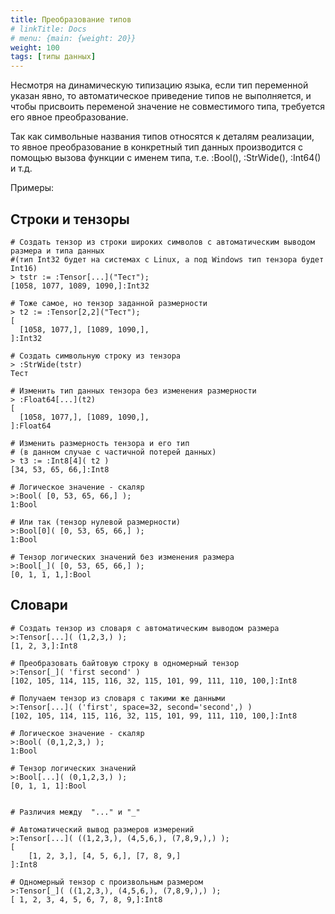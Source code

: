 ```yaml
---
title: Преобразование типов
# linkTitle: Docs
# menu: {main: {weight: 20}}
weight: 100
tags: [типы данных]
---
```


Несмотря на динамическую типизацию языка, если тип переменной указан явно, то автоматическое приведение типов не выполняется, 
и чтобы присвоить переменой значение не совместимого типа, требуется его явное преобразование.

Так как символьные названия типов относятся к деталям реализации, то явное преобразование в конкретный тип данных производится 
с помощью вызова функции с именем типа, т.е. :Bool(), :StrWide(), :Int64() и т.д.

Примеры:

## Строки и тензоры
```
# Создать тензор из строки широких символов с автоматическим выводом размера и типа данных
#(тип Int32 будет на системах с Linux, а под Windows тип тензора будет Int16)
> tstr := :Tensor[...]("Тест"); 
[1058, 1077, 1089, 1090,]:Int32

# Тоже самое, но тензор заданной размерности
> t2 := :Tensor[2,2]("Тест");
[
  [1058, 1077,], [1089, 1090,],
]:Int32

# Создать символьную строку из тензора
> :StrWide(tstr) 
Тест

# Изменить тип данных тензора без изменения размерности
> :Float64[...](t2) 
[
  [1058, 1077,], [1089, 1090,],
]:Float64

# Изменить размерность тензора и его тип 
# (в данном случае с частичной потерей данных)
> t3 := :Int8[4]( t2 ) 
[34, 53, 65, 66,]:Int8

# Логическое значение - скаляр
>:Bool( [0, 53, 65, 66,] ); 
1:Bool

# Или так (тензор нулевой размерности)
>:Bool[0]( [0, 53, 65, 66,] ); 
1:Bool

# Тензор логических значений без изменения размера 
>:Bool[_]( [0, 53, 65, 66,] ); 
[0, 1, 1, 1,]:Bool

```

## Словари
```
# Создать тензор из словаря с автоматическим выводом размера 
>:Tensor[...]( (1,2,3,) ); 
[1, 2, 3,]:Int8

# Преобразовать байтовую строку в одномерный тензор
>:Tensor[_]( 'first second' ) 
[102, 105, 114, 115, 116, 32, 115, 101, 99, 111, 110, 100,]:Int8

# Получаем тензор из словаря с такими же данными
>:Tensor[...]( ('first', space=32, second='second',) ) 
[102, 105, 114, 115, 116, 32, 115, 101, 99, 111, 110, 100,]:Int8

# Логическое значение - скаляр
>:Bool( (0,1,2,3,) ); 
1:Bool

# Тензор логических значений
>:Bool[...]( (0,1,2,3,) ); 
[0, 1, 1, 1]:Bool


# Различия между  "..." и "_"

# Автоматический вывод размеров измерений
>:Tensor[...]( ((1,2,3,), (4,5,6,), (7,8,9,),) ); 
[ 
    [1, 2, 3,], [4, 5, 6,], [7, 8, 9,]
]:Int8

# Одномерный тензор с произвольным размером
>:Tensor[_]( ((1,2,3,), (4,5,6,), (7,8,9,),) ); 
[ 1, 2, 3, 4, 5, 6, 7, 8, 9,]:Int8


```
